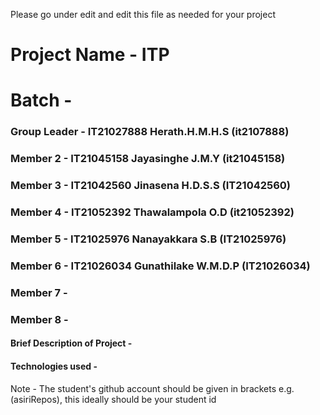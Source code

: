 Please go under edit and edit this file as needed for your project

# Project Name - ITP
# Batch - 
### Group Leader - IT21027888 Herath.H.M.H.S (it2107888)
### Member 2 -  IT21045158 Jayasinghe J.M.Y (it21045158)
### Member 3 -  IT21042560 Jinasena H.D.S.S (IT21042560)
### Member 4 -  IT21052392 Thawalampola O.D (it21052392)
### Member 5 - IT21025976 Nanayakkara S.B (IT21025976)
### Member 6 - IT21026034 Gunathilake W.M.D.P (IT21026034)
### Member 7 - 
### Member 8 - 

#### Brief Description of Project - 
#### Technologies used - 

Note - The student's github account should be given in brackets e.g. (asiriRepos), this ideally should be your student id 


